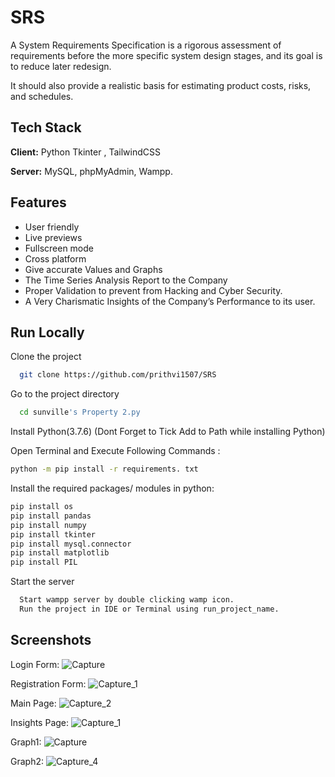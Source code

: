 
# SRS

A System Requirements Specification is a rigorous assessment of requirements before the more specific system design stages, and its goal is to reduce later redesign. 

It should also provide a realistic basis for estimating product costs, risks, and schedules.


## Tech Stack

**Client:** Python Tkinter , TailwindCSS

**Server:** MySQL, phpMyAdmin, Wampp.

  
## Features

- User friendly 
- Live previews
- Fullscreen mode
- Cross platform
- Give accurate Values and Graphs 
- The Time Series Analysis Report to the Company 
- Proper Validation to prevent from Hacking and Cyber Security.
- A Very Charismatic Insights of the Company’s Performance to its user.
  
## Run Locally

Clone the project

```bash
  git clone https://github.com/prithvi1507/SRS
```

Go to the project directory

```bash
  cd sunville's Property 2.py
```
Install Python(3.7.6) (Dont Forget to Tick Add to Path while installing Python)

Open Terminal and Execute Following Commands :
```bash
python -m pip install -r requirements. txt
```
Install the required packages/ modules in python:
```bash
pip install os
pip install pandas 
pip install numpy
pip install tkinter
pip install mysql.connector
pip install matplotlib
pip install PIL
```
Start the server

```bash
  Start wampp server by double clicking wamp icon.
  Run the project in IDE or Terminal using run_project_name.
```

  
## Screenshots
Login Form:
![Capture](https://user-images.githubusercontent.com/56244404/125427850-2436b356-e027-453d-8d48-0e8cb0f83f12.JPG)

Registration Form:
![Capture_1](https://user-images.githubusercontent.com/56244404/125428197-dfa24946-85a8-469f-a427-4cb2a97811b1.JPG)

Main Page:
![Capture_2](https://user-images.githubusercontent.com/56244404/125428694-a21ef9b2-a378-49da-90a6-b92a9a94d1b4.JPG)

Insights Page:
![Capture_1](https://user-images.githubusercontent.com/56244404/125430623-36500587-95ae-4b46-9469-8d290edd0fc9.JPG)

Graph1:
![Capture](https://user-images.githubusercontent.com/56244404/125429279-b94edd8c-0c40-4470-87d5-541f4455c019.JPG)

Graph2:
![Capture_4](https://user-images.githubusercontent.com/56244404/125428990-fc076bfe-5fa9-46ce-bf07-0ff656d7cabd.JPG)